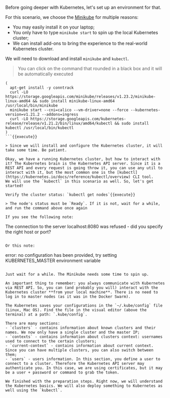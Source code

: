 Before going deeper with Kubernetes, let's set up an environment for that.

For this scenario, we choose the [Minikube](https://minikube.sigs.k8s.io/docs) for multiple reasons:
- You may easily install it on your laptop;
- You only have to type `minikube start` to spin up the local Kubernetes cluster;
- We can install add-ons to bring the experience to the real-world Kubernetes cluster.

We will need to download and install `minikube` and `kubectl`.

> You can click on the command that rounded in a black box and it will be automatically executed

```
(
  apt-get install -y conntrack
  curl -LO https://storage.googleapis.com/minikube/releases/v1.23.2/minikube-linux-amd64 && sudo install minikube-linux-amd64 /usr/local/bin/minikube
  minikube start --cni=calico --vm-driver=none --force --kubernetes-version=v1.21.2 --addons=ingress
  curl -LO https://storage.googleapis.com/kubernetes-release/release/v1.21.2/bin/linux/amd64/kubectl && sudo install kubectl /usr/local/bin/kubectl
)
```{{execute}}

> Since we will install and configure the Kubernetes cluster, it will take some time. Be patient.

Okay, we have a running Kubernetes cluster, but how to interact with it? The Kubernetes brain is the Kubernetes API server. Since it is a REST API and every request is going throw it, you can use any util to interact with it, but the most common one is the [kubectl](https://kubernetes.io/docs/reference/kubectl/overview) CLI tool.  
We will use the `kubectl` in this scenario as well. So, let's get started!

Verify the cluster status: `kubectl get nodes`{{execute}}

> The node's status must be `Ready`. If it is not, wait for a while, and run the command above once again

If you see the following note:  
```
The connection to the server localhost:8080 was refused - did you specify the right host or port?
```

Or this note:  
```
error: no configuration has been provided, try setting KUBERNETES_MASTER environment variable
```

Just wait for a while. The Minikube needs some time to spin up.

An important thing to remember: you always communicate with Kubernetes via REST API. So, you can (and probably you will) interact with the Kubernetes cluster **from your local machine**. There is no need to log in to master nodes (as it was in the Docker Swarm).

The Kubernetes saves your configurations in the `~/.kube/config` file (Linux, Mac OS). Find the file in the visual editor (above the terminal) at a path: `.kube/config`.

There are many sections:  
- `clusters` - contains information about known clusters and their names. We now only have a single cluster and the master IP;
- `contexts` - contains information about clusters context: usernames used to connect to the certain clusters;
- `current-context` - contains information about current context. Since you can have multiple clusters, you can also switch between them;
- `users` - users information. In this section, you define a user to connect to a cluster. Therefore the Kubernetes API server may authenticate you. In this case, we are using certificates, but it may be a user + password or command to grab the token.

We finished with the preparation steps. Right now, we will understand the Kubernetes basics. We will also deploy something to Kubernetes as well using the `kubectl`.